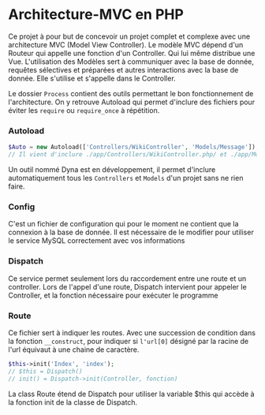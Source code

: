 # Architecture-MVC en PHP

Ce projet à pour but de concevoir un projet complet et complexe avec une architecture MVC (Model View Controller). Le modèle MVC dépend d'un Routeur qui appelle une fonction d'un Controller. Qui lui même distribue une Vue. L'utilisation des Modèles sert à communiquer avec la base de donnée, requêtes sélectives et préparées et autres interactions avec la base de donnée. Elle s'utilise et s'appelle dans le Controller.

Le dossier `Process` contient des outils permettant le bon fonctionnement de l'architecture. On y retrouve Autoload qui permet d'inclure des fichiers pour éviter les `require` ou `require_once` à répétition.

### Autoload

```php
$Auto = new Autoload(['Controllers/WikiController', 'Models/Message']);
// Il vient d'inclure ./app/Controllers/WikiController.php/ et ./app/Models/Message.php
```

Un outil nommé Dyna est en développement, il permet d'inclure automatiquement tous les `Controllers` et `Models` d'un projet sans ne rien faire.

### Config

C'est un fichier de configuration qui pour le moment ne contient que la connexion à la base de donnée. Il est nécessaire de le modifier pour utiliser le service MySQL correctement avec vos informations

### Dispatch

Ce service permet seulement lors du raccordement entre une route et un controller. Lors de l'appel d'une route, Dispatch intervient pour appeler le Controller, et la fonction nécessaire pour exécuter le programme

### Route

Ce fichier sert à indiquer les routes. Avec une succession de condition dans la fonction `__construct`, pour indiquer si `l'url[0]` désigné par la racine de l'url équivaut à une chaine de caractère.

```php
$this->init('Index', 'index');
// $this = Dispatch()
// init() = Dispatch->init(Controller, fonction)
```

La class Route étend de Dispatch pour utiliser la variable $this qui accède à la fonction init de la classe de Dispatch.
